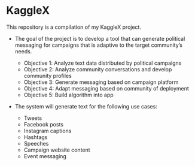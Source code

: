 # KaggleX

This repository is a compilation of my KaggleX project.

- The goal of the project is to develop a tool that can generate political messaging for campaigns that is adaptive to the target community’s needs.
    - Objective 1: Analyze text data distributed by political campaigns
    - Objective 2: Analyze community conversations and develop community profiles
    - Objective 3: Generate messaging based on campaign platform
    - Objective 4: Adapt messaging based on community of deployment
    - Objective 5: Build algorithm into app


- The system will generate text for the following use cases:
    - Tweets
    - Facebook posts
    - Instagram captions
    - Hashtags
    - Speeches
    - Campaign website content
    - Event messaging